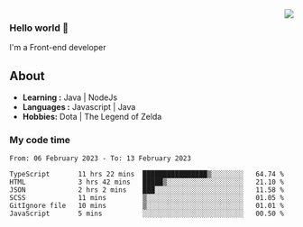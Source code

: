 <img align='right' src="https://github-readme-stats.vercel.app/api?username=jumodada&show_icons=true&theme=vue">

### Hello world 👋

I'm a Front-end developer 
    
## About
-  **Learning :** Java | NodeJs
-  **Languages :** Javascript | Java
-  **Hobbies:** Dota | The Legend of Zelda

### My code time

<!--START_SECTION:waka-->

```text
From: 06 February 2023 - To: 13 February 2023

TypeScript       11 hrs 22 mins  ████████████████▒░░░░░░░░   64.74 %
HTML             3 hrs 42 mins   █████▒░░░░░░░░░░░░░░░░░░░   21.10 %
JSON             2 hrs 2 mins    ███░░░░░░░░░░░░░░░░░░░░░░   11.58 %
SCSS             11 mins         ▒░░░░░░░░░░░░░░░░░░░░░░░░   01.05 %
GitIgnore file   10 mins         ▒░░░░░░░░░░░░░░░░░░░░░░░░   01.01 %
JavaScript       5 mins          ░░░░░░░░░░░░░░░░░░░░░░░░░   00.50 %
```

<!--END_SECTION:waka-->
